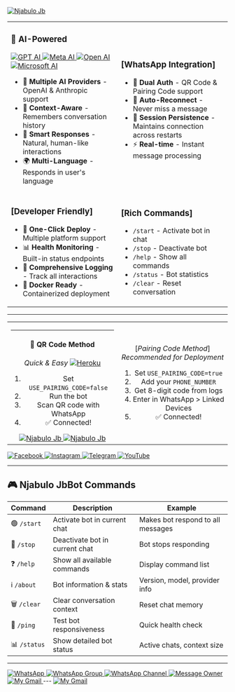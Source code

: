 
<p>
<a href="https://wwwnjabulo.vercel.app/" target="_blank" rel="noopener noreferrer">
<img src="https://img.shields.io/badge/website-bot-purple?style=social&logo=github" alt="Njabulo Jb" />
</a>
</p>

<table>
<tr>
<td width="50%">

### 🤖 **AI-Powered**
<a href="https://www.chatgpt.com" target="_blank" rel="noopener noreferrer" className="mr-4">
          <img src="https://img.shields.io/badge/GPT%20AI-blue?style=social&logo=openai" alt="GPT AI" />
        </a>
        <a href="https://www.meta.ai" target="_blank" rel="noopener noreferrer" className="mr-4">
          <img src="https://img.shields.io/badge/Meta%20AI-blue?style=social&logo=meta" alt="Meta AI" />
        </a>
        <a href="https://openai.com" target="_blank" rel="noopener noreferrer" className="mr-4">
          <img src="https://img.shields.io/badge/Open%20AI-blue?style=social&logo=openai" alt="Open AI" />
        </a>
        <a href="https://www.microsoft.com/en-us/ai" target="_blank" rel="noopener noreferrer" className="mr-4">
          <img src="https://img.shields.io/badge/Microsoft%20AI-blue?style=social&logo=microsoft" alt="Microsoft AI" />
        </a>
        
- 🧠 **Multiple AI Providers** - OpenAI & Anthropic support
- 💬 **Context-Aware** - Remembers conversation history
- 🎯 **Smart Responses** - Natural, human-like interactions
- 🌍 **Multi-Language** - Responds in user's language

</td>
<td width="50%">


### **[WhatsApp Integration]**
- 🔐 **Dual Auth** - QR Code & Pairing Code support
- 🔄 **Auto-Reconnect** - Never miss a message
- 💾 **Session Persistence** - Maintains connection across restarts
- ⚡ **Real-time** - Instant message processing

</td>
</tr>
<tr>
<td width="50%">

### **[Developer Friendly]**
- 🚀 **One-Click Deploy** - Multiple platform support
- 📊 **Health Monitoring** - Built-in status endpoints
- 📝 **Comprehensive Logging** - Track all interactions
- 🐳 **Docker Ready** - Containerized deployment
          
</td>
<td width="50%">

### **[Rich Commands]**
- `/start` - Activate bot in chat
- `/stop` - Deactivate bot
- `/help` - Show all commands
- `/status` - Bot statistics
- `/clear` - Reset conversation

</td>
</tr>
</table>

---

<table>
<tr>
<td width="50%" align="center">

---
#### 📱 **QR Code Method**
*Quick & Easy*
<a href="" target="_blank" rel="noopener noreferrer">
<img src="https://img.shields.io/badge/message-owner-purple?style=social&logo=messenger" alt="Heroku" />
</a>
1. Set `USE_PAIRING_CODE=false`
2. Run the bot
3. Scan QR code with WhatsApp
4. ✅ Connected!
<a href="" target="_blank" rel="noopener noreferrer">
<img src="https://img.shields.io/badge/pair-code-purple?style=social&logo=pair" alt="Njabulo Jb" />
</a>
<a href="" target="_blank" rel="noopener noreferrer">
<img src="https://img.shields.io/badge/scan-code-purple?style=social&logo=qr" alt="Njabulo Jb" />
</a>
</td>
<td width="50%" align="center">

[_Pairing Code Method_]
*Recommended for Deployment*

1. Set `USE_PAIRING_CODE=true`
2. Add your `PHONE_NUMBER`
3. Get 8-digit code from logs
4. Enter in WhatsApp > Linked Devices
5. ✅ Connected!

</td>
</tr>
</table>
<a href="https://www.facebook.com/profile.php?id=100094314013209" target="_blank" rel="noopener noreferrer" className="mr-4">
            <img src="https://img.shields.io/badge/Facebook-page-blue?style=social&logo=facebook" alt="Facebook" />
          </a>
          <a href="https://www.instagram.com/njabulojb710?igsh=ZXZrOGs3bXN2MHBr" target="_blank" rel="noopener noreferrer" className="mr-4">
            <img src="https://img.shields.io/badge/Instagram-page-pink?style=social&logo=instagram" alt="Instagram" />
          </a>
          <a href="https://t.me/njabullojb/9" target="_blank" rel="noopener noreferrer" className="mr-4">
            <img src="https://img.shields.io/badge/Telegram-page-blue?style=social&logo=telegram" alt="Telegram" />
          </a>
          <a href="#" target="_blank" rel="noopener noreferrer">
            <img src="https://img.shields.io/badge/YouTube-page-red?style=social&logo=youtube" alt="YouTube" />
          </a>
</div>

---

## 🎮 **Njabulo JbBot Commands**

<div align="center">

| Command | Description | Example |
|---------|-------------|---------|
| 🟢 `/start` | Activate bot in current chat | Makes bot respond to all messages |
| 🔴 `/stop` | Deactivate bot in current chat | Bot stops responding |
| ❓ `/help` | Show all available commands | Display command list |
| ℹ️ `/about` | Bot information & stats | Version, model, provider info |
| 🗑️ `/clear` | Clear conversation context | Reset chat memory |
| 🏓 `/ping` | Test bot responsiveness | Quick health check |
| 📊 `/status` | Show detailed bot status | Active chats, context size |

</div>

---
<a href="https://wa.me/26777821911" target="_blank" rel="noopener noreferrer" className="mr-4">
            <img src="https://img.shields.io/badge/WhatsApp-contact-green?style=social&logo=whatsapp" alt="WhatsApp" />
          </a>
          <a href="https://chat.whatsapp.com/yourgroupinvite" target="_blank" rel="noopener noreferrer" className="mr-4">
            <img src="https://img.shields.io/badge/WhatsApp-Group-green?style=social&logo=whatsapp" alt="WhatsApp Group" />
          </a>
          <a href="https://whatsapp.com/channel/yourchannelinvite" target="_blank" rel="noopener noreferrer" className="mr-4">
            <img src="https://img.shields.io/badge/WhatsApp-Channel-green?style=social&logo=whatsapp" alt="WhatsApp Channel" />
          </a>
          <a href="+26777821911" target="_blank" rel="noopener noreferrer" className="mr-4">
            <img src="https://img.shields.io/badge/SMS-green?style=social&logo=messenger" alt="Message Owner" />
          </a>
          <a href="fanajbai@gmail.com" target="_blank" rel="noopener noreferrer" className="mr-4">
            <img src="https://img.shields.io/badge/Gimal-green?style=social&logo=Gmail" alt="My Gmail" />
          </a>

<!-- Footer -->
</div>
---
          <a href="fanajbai@gmail.com" target="_blank" rel="noopener noreferrer" className="mr-4">
            <img src="https://img.shields.io/badge/© 2025 Njabulo Jb | Made with 💝 by sir Njabulo Jb-green?style=social&logo=Gmail" alt="My Gmail" />
          </a>
          
</div>

